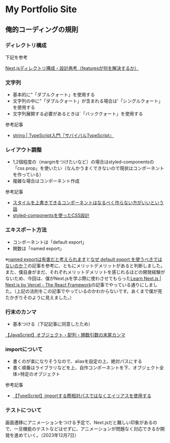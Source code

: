 # My Portfolio Site

## 俺的コーディングの規則

### ディレクトリ構成
下記を参考

[Next.jsディレクトリ構成・設計再考（featuresが何を解決するか）](https://zenn.dev/yodaka/articles/eca2d4bf552aeb#%2Fstyles%2C%2Ftypes)

### 文字列
- 基本的に"「ダブルクォート」を使用する
- 文字列の中に"「ダブルクォート」が含まれる場合は'「シングルクォート」を使用する
- 文字列展開する必要があるときは`「バッククォート」を使用する

参考記事
- [string | TypeScript入門『サバイバルTypeScript』](https://typescriptbook.jp/reference/values-types-variables/string)

### レイアウト調整
- 1,2個程度の（marginをつけたいなど）の場合はstyled-componentsの「css prop」を使いたい（なんかうまくできないので現状はコンポーネントを作っている）
- 複雑な場合はコンポーネント作成

参考記事
- [スタイルを上書きできるコンポーネントはなるべく作らない方がいいという話](https://qiita.com/mrskiro/items/1d8c4264be2b35a428b1)
- [styled-componentsを使ったCSS設計](https://qiita.com/taneba/items/4547830b461d11a69a20#%E5%91%BD%E5%90%8D%E3%81%99%E3%82%8B%E3%81%BB%E3%81%A9%E3%81%A7%E3%82%82%E3%81%AA%E3%81%84style%E3%82%92%E5%BD%93%E3%81%A6%E3%81%9F%E3%81%84%E6%99%82)

### エキスポート方法
- コンポーネントは「default export」
- 関数は「named export」

※[named exportは有害だと考えられます](https://zenn.dev/yuhr/articles/668dba202726bf)と[なぜ default export を使うべきではないのか？](https://engineering.linecorp.com/ja/blog/you-dont-need-default-export)の記事を参考に、ともにメリットデメリットがあると判断しました。また、僕自身がまだ、それぞれメリットデメリットを感じれるほどの開発経験がないため、今回は、僕がNext.jsを学ぶ際に使わさせてもらった[Learn Next.js | Next.js by Vercel - The React Framework](https://nextjs.org/learn?utm_source=next-site&utm_medium=homepage-cta&utm_campaign=home)の記事でやっている通りにしました。（上記の法則をこの記事でやっているのかわからないです。あくまで僕が見たかぎりそのように見えました。）

### 行末のカンマ
- 基本つける（下記記事に同意したため）

[【JavaScript】オブジェクト・配列・関数引数の末尾カンマ](https://rennnosukesann.hatenablog.com/entry/2018/05/04/173502)

### importについて
- 書くのが楽になりそうなので、aliasを設定の上、絶対パスにする
- 書く順番はライブラリなどを上、自作コンポーネントを下、オブジェクト全体>特定のオブジェクト

参考記事
- [【TypeScript】importする際相対パスではなくエイリアスを使用する](https://zenn.dev/yuji6523/articles/react-absolute-path)


### テストについて
画面遷移にアニメーションをつける予定で、Next.jsだと難しい印象があるので、一旦機能のテストなどはせずに、アニメーションが問題なく対応できるか開発を進めていく。（2023年12月7日）